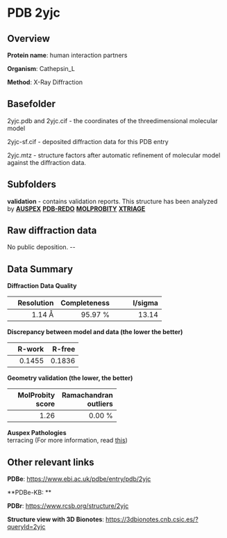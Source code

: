 # PDB 2yjc

## Overview

**Protein name**: human interaction partners

**Organism**: Cathepsin_L

**Method**: X-Ray Diffraction



## Basefolder

2yjc.pdb and 2yjc.cif - the coordinates of the threedimensional molecular model

2yjc-sf.cif - deposited diffraction data for this PDB entry

2yjc.mtz - structure factors after automatic refinement of molecular model against the diffraction data.

## Subfolders





**validation** - contains validation reports. This structure has been analyzed by [**AUSPEX**](https://github.com/thorn-lab/coronavirus_structural_task_force/tree/master/pdb/human_interaction_partners/Cathepsin_L/2yjc/validation/auspex) [**PDB-REDO**](https://github.com/thorn-lab/coronavirus_structural_task_force/tree/master/pdb/human_interaction_partners/Cathepsin_L/2yjc/validation/pdb-redo) [**MOLPROBITY**](https://github.com/thorn-lab/coronavirus_structural_task_force/tree/master/pdb/human_interaction_partners/Cathepsin_L/2yjc/validation/molprobity) [**XTRIAGE**](https://github.com/thorn-lab/coronavirus_structural_task_force/blob/master/pdb/human_interaction_partners/Cathepsin_L/2yjc/validation/Xtriage_output.log)  



## Raw diffraction data

No public deposition. --<br> 

## Data Summary
**Diffraction Data Quality**

|   | Resolution | Completeness| I/sigma |
|---|-------------:|----------------:|--------------:|
|   |1.14 Å|95.97 %|<img width=50/>13.14|

**Discrepancy between model and data (the lower the better)**

|   | **R-work**| **R-free**   
|---|-------------:|----------------:|           
||  0.1455|  0.1836|

**Geometry validation (the lower, the better)**

|   |**MolProbity<br>score**| **Ramachandran<br>outliers** 
|---|-------------:|----------------:|
||  1.26|  0.00 %|

**Auspex Pathologies**<br> terracing (For more information, read [this](https://github.com/thorn-lab/coronavirus_structural_task_force/blob/master/pdb/human_interaction_partners/Cathepsin_L/2yjc/validation/auspex/2yjc_auspex_comments.txt))

 



## Other relevant links 
**PDBe**:  https://www.ebi.ac.uk/pdbe/entry/pdb/2yjc

**PDBe-KB: ** 
 
**PDBr**: https://www.rcsb.org/structure/2yjc 

**Structure view with 3D Bionotes**: https://3dbionotes.cnb.csic.es/?queryId=2yjc

